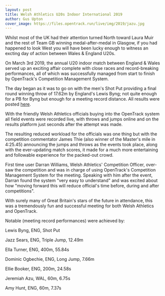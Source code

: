 ```yaml
---
layout: post
title: Welsh Athletics U20s Indoor International 2019
author: Gus Upton
cover_image: https://files.opentrack.run/live/img/2019/jazu.jpg
---
```


Whilst most of the UK had their attention turned North toward Laura Muir and the rest of Team GB winning medal-after-medal in Glasgow, if you had happened to look West you will have been lucky enough to witness an excting day of action between Wales & England U20s.

On March 3rd 2019, the annual U20 indoor match between England & Wales served up an exciting affair complete with close races and record-breaking performances, all of which was successfully managed from start to finish by OpenTrack's Competition Management System. 

The day began as it was to go on with the men's Shot Put providing a final round winning throw of 17.62m by England's Lewis Byng; not quite enough for a PB for Byng but enough for a meeting record distance. All results were posted <a href="https://data.opentrack.run/x/2019/GBR/waii/event/">here</a>. 

With the friendly Welsh Athletics officials buying into the OpenTrack system all field events were recorded live, with throws and jumps online and on the results platform just seconds after the attempt was made. 

The resulting reduced workload for the officials was one thing but with the competition commentator James Thie (also winner of the Master's mile in 4:25.45) announcing the jumps and throws as the events took place, along with the ever-updating match scores, it made for a much more entertaining and followable experience for the packed-out crowd. 

First time user Darran Williams, Welsh Athletics' Competition Officer, over-saw the competition and was in charge of using OpenTrack's Competition Management System for the meeting. Speaking with him after the event, Darran found the system "very easy to understand" and was excited about how "moving forward this will reduce official's time before, during and after competitions". 

With surely many of Great Britain's stars of the future in attendance, this was a tremendously fun and successful meeting for both Welsh Athletics and OpenTrack. 

Notable (meeting record performances) were achieved by:

Lewis Byng, ENG, Shot Put

Jazz Sears, ENG, Triple Jump, 12.49m

Ella Turner, ENG, 400m, 55.84s

Dominic Ogbechie, ENG, Long Jump, 7.66m

Ellie Booker, ENG, 200m, 24.58s

Jeremiah Azu, WAL, 60m, 6.75s

Amy Hunt, ENG, 60m, 7.37s
